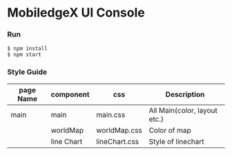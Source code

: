 # MobiledgeX UI Console

### Run
```
$ npm install
$ npm start
```
### Style Guide

| page Name | component  | css           | Description                  |
|-----------|------------|---------------|------------------------------|
| main      | main       | main.css      | All Main(color, layout etc.) |
|           | worldMap   | worldMap.css  | Color of map                 |
|           | line Chart | lineChart.css | Style of linechart           |




